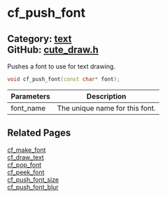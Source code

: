 [//]: # (This file is automatically generated by Cute Framework's docs parser.)
[//]: # (Do not edit this file by hand!)
[//]: # (See: https://github.com/RandyGaul/cute_framework/blob/master/samples/docs_parser.cpp)
[](../header.md ':include')

# cf_push_font

Category: [text](/api_reference?id=text)  
GitHub: [cute_draw.h](https://github.com/RandyGaul/cute_framework/blob/master/include/cute_draw.h)  
---

Pushes a font to use for text drawing.

```cpp
void cf_push_font(const char* font);
```

Parameters | Description
--- | ---
font_name | The unique name for this font.

## Related Pages

[cf_make_font](/text/cf_make_font.md)  
[cf_draw_text](/text/cf_draw_text.md)  
[cf_pop_font](/text/cf_pop_font.md)  
[cf_peek_font](/text/cf_peek_font.md)  
[cf_push_font_size](/text/cf_push_font_size.md)  
[cf_push_font_blur](/text/cf_push_font_blur.md)  
